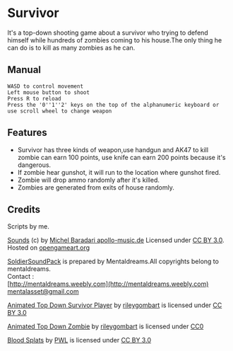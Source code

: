 # Survivor
It's a top-down shooting game about a survivor who trying to defend himself while hundreds of zombies coming to his house.The only thing he can do is to kill as many zombies as he can.
## Manual
```
WASD to control movement
Left mouse button to shoot
Press R to reload
Press the '0''1''2' keys on the top of the alphanumeric keyboard or use scroll wheel to change weapon
```
## Features
* Survivor has three kinds of weapon,use handgun and AK47 to kill zombie can earn 100 points, use knife can earn 200 points because it's dangerous.
* If zombie hear gunshot, it will run to the location where gunshot fired.
* Zombie will drop ammo randomly after it's killed.
* Zombies are generated from exits of house randomly.

## Credits
Scripts by me.

[Sounds](http://opengameart.org/content/chaingun-pistol-rifle-shotgun-shots) (c) by [Michel Baradari apollo-music.de](http://www.apollo-music.de/) Licensed under [CC BY 3.0](https://creativecommons.org/licenses/by/3.0/). Hosted on [opengameart.org](http://opengameart.org/)

[SoldierSoundPack](https://www.assetstore.unity3d.com/en/#!/content/29662) is prepared by Mentaldreams.All copyrights belong to mentaldreams.  
Contact :  
[http://mentaldreams.weebly.com](http://mentaldreams.weebly.com)  
[mentalasset@gmail.com](mentalasset@gmail.com)

[Animated Top Down Survivor Player](http://opengameart.org/content/animated-top-down-survivor-player) by [rileygombart](http://opengameart.org/users/rileygombart) is licensed under [CC BY 3.0](https://creativecommons.org/licenses/by/3.0/)

[Animated Top Down Zombie](http://opengameart.org/content/animated-top-down-zombie) by [rileygombart](http://opengameart.org/users/rileygombart) is licensed under [CC0](https://creativecommons.org/publicdomain/zero/1.0/)

[Blood Splats](http://opengameart.org/content/blood-splats) by [PWL](http://opengameart.org/users/pwl) is licensed under [CC BY 3.0](https://creativecommons.org/licenses/by/3.0/)



